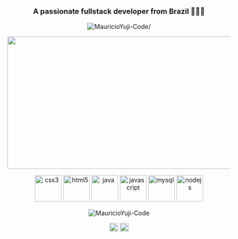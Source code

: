 <h3 align="center">A passionate fullstack developer from Brazil  🧑🏻‍💻</h3>
<p align="center"> <img src=https://komarev.com/ghpvc/?username=MauricioYuji-Code alt=MauricioYuji-Code/> </p>

<p align="center"><img align="center" src="https://media.giphy.com/media/l2YWzlAxoXQcwfeKs/giphy.gif" width="550" height="300"/></p>

<p align="center"><img src=https://konpa.github.io/devicon/devicon.git/icons/css3/css3-original-wordmark.svg alt=css3 width="60" height="60"/>  <img src=https://konpa.github.io/devicon/devicon.git/icons/html5/html5-original-wordmark.svg alt=html5 width="60" height="60"/> <img src=https://konpa.github.io/devicon/devicon.git/icons/java/java-original-wordmark.svg alt=java width="60" height="60"/> <img src=https://konpa.github.io/devicon/devicon.git/icons/javascript/javascript-original.svg alt=javascript width="60" height="60"/> <img src=https://konpa.github.io/devicon/devicon.git/icons/mysql/mysql-original-wordmark.svg alt=mysql width="60" height="60"/> <img src=https://konpa.github.io/devicon/devicon.git/icons/nodejs/nodejs-original-wordmark.svg alt=nodejs width="60" height="60"/></p><p align="center"> <img src=https://github-readme-stats.vercel.app/api?username=MauricioYuji-Code&show_icons=true alt=MauricioYuji-Code /> </p>

<p align="center">
<a href=https://linkedin.com/in/mauricio-yuji-nakandakari-308101160/ target="blank"><img align="center" src=https://cdn.jsdelivr.net/npm/simple-icons@3.0.1/icons/linkedin.svg alt="Mauricio Yuji Nakandakari" height="20" width="20" /></a>
<a href=https://instagram.com/yuuji69 target="blank"><img align="center" src=https://cdn.jsdelivr.net/npm/simple-icons@3.0.1/icons/instagram.svg alt="yuuji69" height="20" width="20" /></a>
</p>
